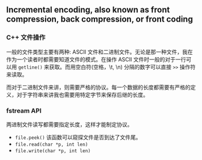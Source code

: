 ## Incremental encoding, also known as front compression, back compression, or front coding

### C++ 文件操作

一般的文件类型主要有两种: ASCII 文件和二进制文件。无论是那一种文件，我在作为一个读者时都需要知道文件的模式。在操作 ASCII 文件时一般的对于一行可以用 `getline()` 来获取。而用空白符(空格，\t, \n) 分隔的数字可以直接 `>>` 操作符来读取。

而对于二进制文件来讲，则需要严格的协议。每一个数据的长度都需要有严格的定义，对于字符串来讲我也需要用特定字节来保存后继的长度。


### fstream API

两进制文件读写都需要指定长度，这样才能制定协议。

- `file.peek()` 该函数可以窥探文件是否到达了文件尾。
- `file.read(char *p, int len)`
- `file.write(char *p, int len)`
